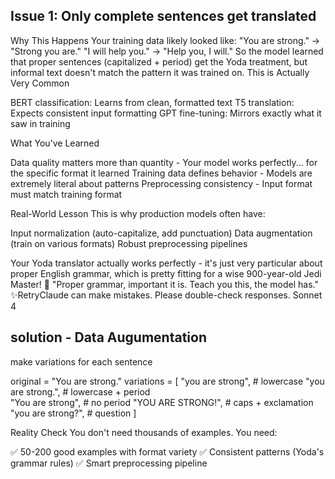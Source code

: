 ## Issue 1: Only complete sentences get translated

Why This Happens
Your training data likely looked like:
"You are strong." → "Strong you are."
"I will help you." → "Help you, I will."
So the model learned that proper sentences (capitalized + period) get the Yoda treatment, but informal text doesn't match the pattern it was trained on.
This is Actually Very Common

BERT classification: Learns from clean, formatted text
T5 translation: Expects consistent input formatting
GPT fine-tuning: Mirrors exactly what it saw in training

What You've Learned

Data quality matters more than quantity - Your model works perfectly... for the specific format it learned
Training data defines behavior - Models are extremely literal about patterns
Preprocessing consistency - Input format must match training format

Real-World Lesson
This is why production models often have:

Input normalization (auto-capitalize, add punctuation)
Data augmentation (train on various formats)
Robust preprocessing pipelines

Your Yoda translator actually works perfectly - it's just very particular about proper English grammar, which is pretty fitting for a wise 900-year-old Jedi Master! 🐸
"Proper grammar, important it is. Teach you this, the model has." ✨RetryClaude can make mistakes. Please double-check responses. Sonnet 4

## solution - Data Augumentation
make variations for each sentence

original = "You are strong."
variations = [
    "you are strong",           # lowercase
    "you are strong.",          # lowercase + period  
    "You are strong",           # no period
    "YOU ARE STRONG!",          # caps + exclamation
    "you are strong?",          # question
]

Reality Check
You don't need thousands of examples. You need:

✅ 50-200 good examples with format variety
✅ Consistent patterns (Yoda's grammar rules)
✅ Smart preprocessing pipeline
